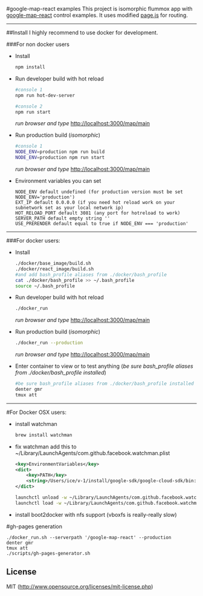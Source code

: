 #google-map-react examples
This project is isomorphic flummox app with [google-map-react](https://github.com/istarkov/google-map-react) control examples.
It uses modified [page.js](https://visionmedia.github.io/page.js/) for routing.


---


##Install
I highly recommend to use docker for development.

###For non docker users
* Install   
  ```bash
  npm install  
  ```

* Run developer build with hot reload  
  ```bash
  #console 1
  npm run hot-dev-server
  ```

  ```bash
  #console 2
  npm run start
  ```
  *run browser and type* [http://localhost:3000/map/main](http://localhost:3000/map/main)

* Run production build (*isomorphic*)   
  ```bash
  #console 1
  NODE_ENV=production npm run build
  NODE_ENV=production npm run start
  ```
  *run browser and type* [http://localhost:3000/map/main](http://localhost:3000/map/main)

* Environment variables you can set   
  ```
  NODE_ENV default undefined (for production version must be set NODE_ENV='production')
  EXT_IP default 0.0.0.0 (if you need hot reload work on your subnetwork set as your local network ip)
  HOT_RELOAD_PORT default 3081 (any port for hotreload to work)
  SERVER_PATH default empty string ''
  USE_PRERENDER default equal to true if NODE_ENV === 'production'
  ```


---


###For docker users:
* Install   
  ```bash
  ./docker/base_image/build.sh
  ./docker/react_image/build.sh
  #and add bash_profile aliases from ./docker/bash_profile
  cat ./docker/bash_profile >> ~/.bash_profile
  source ~/.bash_profile
  ```

* Run developer build with hot reload   
  ```bash
  ./docker_run
  ```
  *run browser and type* [http://localhost:3000/map/main](http://localhost:3000/map/main)

* Run production build (*isomorphic*)   
  ```bash
  ./docker_run --production
  ```
  *run browser and type* [http://localhost:3000/map/main](http://localhost:3000/map/main)

* Enter container to view or to test anything (*be sure bash_profile aliases from ./docker/bash_profile installed*)   
  ```bash
  #be sure bash_profile aliases from ./docker/bash_profile installed
  denter gmr
  tmux att
  ```


---


#For Docker OSX users:
* install watchman   
  ```bash
  brew install watchman
  ```

* fix watchman add this to ~/Library/LaunchAgents/com.github.facebook.watchman.plist   
  ```xml
  <key>EnvironmentVariables</key>
  <dict>
      <key>PATH</key>
      <string>/Users/ice/v-1/install/google-sdk/google-cloud-sdk/bin:/usr/local/opt/coreutils/libexec/gnubin:/usr/local/bin:/usr/bin:/bin:/usr/sbin:/sbin:/usr/local/CrossPack-AVR/bin:/usr/local/go/bin:/Users/ice/v-1/checker-276:/home/ice/web_projects/amazon_ec2/ec2-api-tools-1.6.13.0/bin</string>
  </dict>
  ```

  ```bash
  launchctl unload -w ~/Library/LaunchAgents/com.github.facebook.watchman.plist
  launchctl load -w ~/Library/LaunchAgents/com.github.facebook.watchman.plist
  ```

* install boot2docker with nfs support (vboxfs is really-really slow) 


#gh-pages generation
```
./docker_run.sh --serverpath '/google-map-react' --production
denter gmr
tmux att
./scripts/gh-pages-generator.sh
```

## License
MIT (http://www.opensource.org/licenses/mit-license.php)   


